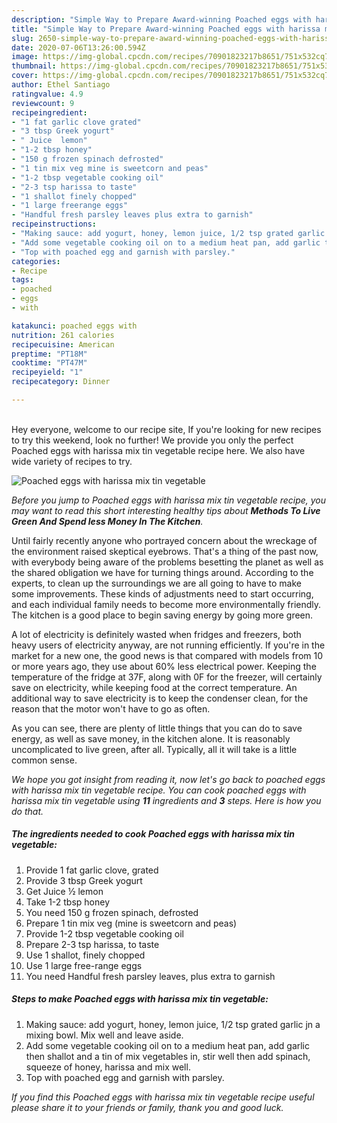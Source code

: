 ```yaml
---
description: "Simple Way to Prepare Award-winning Poached eggs with harissa mix tin vegetable"
title: "Simple Way to Prepare Award-winning Poached eggs with harissa mix tin vegetable"
slug: 2650-simple-way-to-prepare-award-winning-poached-eggs-with-harissa-mix-tin-vegetable
date: 2020-07-06T13:26:00.594Z
image: https://img-global.cpcdn.com/recipes/70901823217b8651/751x532cq70/poached-eggs-with-harissa-mix-tin-vegetable-recipe-main-photo.jpg
thumbnail: https://img-global.cpcdn.com/recipes/70901823217b8651/751x532cq70/poached-eggs-with-harissa-mix-tin-vegetable-recipe-main-photo.jpg
cover: https://img-global.cpcdn.com/recipes/70901823217b8651/751x532cq70/poached-eggs-with-harissa-mix-tin-vegetable-recipe-main-photo.jpg
author: Ethel Santiago
ratingvalue: 4.9
reviewcount: 9
recipeingredient:
- "1 fat garlic clove grated"
- "3 tbsp Greek yogurt"
- " Juice  lemon"
- "1-2 tbsp honey"
- "150 g frozen spinach defrosted"
- "1 tin mix veg mine is sweetcorn and peas"
- "1-2 tbsp vegetable cooking oil"
- "2-3 tsp harissa to taste"
- "1 shallot finely chopped"
- "1 large freerange eggs"
- "Handful fresh parsley leaves plus extra to garnish"
recipeinstructions:
- "Making sauce: add yogurt, honey, lemon juice, 1/2 tsp grated garlic jn a mixing bowl. Mix well and leave aside."
- "Add some vegetable cooking oil on to a medium heat pan, add garlic then shallot and a tin of mix vegetables in, stir well then add spinach, squeeze of honey, harissa and mix well."
- "Top with poached egg and garnish with parsley."
categories:
- Recipe
tags:
- poached
- eggs
- with

katakunci: poached eggs with 
nutrition: 261 calories
recipecuisine: American
preptime: "PT18M"
cooktime: "PT47M"
recipeyield: "1"
recipecategory: Dinner

---
```

<br>
Hey everyone, welcome to our recipe site, If you're looking for new recipes to try this weekend, look no further! We provide you only the perfect Poached eggs with harissa mix tin vegetable recipe here. We also have wide variety of recipes to try.
<br>


![Poached eggs with harissa mix tin vegetable](https://img-global.cpcdn.com/recipes/70901823217b8651/751x532cq70/poached-eggs-with-harissa-mix-tin-vegetable-recipe-main-photo.jpg)

<i>Before you jump to Poached eggs with harissa mix tin vegetable recipe, you may want to read this short interesting healthy tips about 
<strong>Methods To Live Green And Spend less Money In The Kitchen</strong>.</i>
</br>

Until fairly recently anyone who portrayed concern about the wreckage of the environment raised skeptical eyebrows. That's a thing of the past now, with everybody being aware of the problems besetting the planet as well as the shared obligation we have for turning things around. According to the experts, to clean up the surroundings we are all going to have to make some improvements. These kinds of adjustments need to start occurring, and each individual family needs to become more environmentally friendly. The kitchen is a good place to begin saving energy by going more green.

A lot of electricity is definitely wasted when fridges and freezers, both heavy users of electricity anyway, are not running efficiently. If you're in the market for a new one, the good news is that compared with models from 10 or more years ago, they use about 60% less electrical power. Keeping the temperature of the fridge at 37F, along with 0F for the freezer, will certainly save on electricity, while keeping food at the correct temperature. An additional way to save electricity is to keep the condenser clean, for the reason that the motor won't have to go as often.

As you can see, there are plenty of little things that you can do to save energy, as well as save money, in the kitchen alone. It is reasonably uncomplicated to live green, after all. Typically, all it will take is a little common sense.


<i>We hope you got insight from reading it, now let's go back to poached eggs with harissa mix tin vegetable recipe. You can cook poached eggs with harissa mix tin vegetable using <strong>11</strong> ingredients and <strong>3</strong> steps. Here is how you do that.
</i>

##### The ingredients needed to cook Poached eggs with harissa mix tin vegetable:

1. Provide 1 fat garlic clove, grated
1. Provide 3 tbsp Greek yogurt
1. Get  Juice ½ lemon
1. Take 1-2 tbsp honey
1. You need 150 g frozen spinach, defrosted
1. Prepare 1 tin mix veg (mine is sweetcorn and peas)
1. Provide 1-2 tbsp vegetable cooking oil
1. Prepare 2-3 tsp harissa, to taste
1. Use 1 shallot, finely chopped
1. Use 1 large free-range eggs
1. You need Handful fresh parsley leaves, plus extra to garnish


##### Steps to make Poached eggs with harissa mix tin vegetable:

1. Making sauce: add yogurt, honey, lemon juice, 1/2 tsp grated garlic jn a mixing bowl. Mix well and leave aside.
1. Add some vegetable cooking oil on to a medium heat pan, add garlic then shallot and a tin of mix vegetables in, stir well then add spinach, squeeze of honey, harissa and mix well.
1. Top with poached egg and garnish with parsley.


<i>If you find this Poached eggs with harissa mix tin vegetable recipe useful please share it to your friends or family, thank you and good luck.</i>

